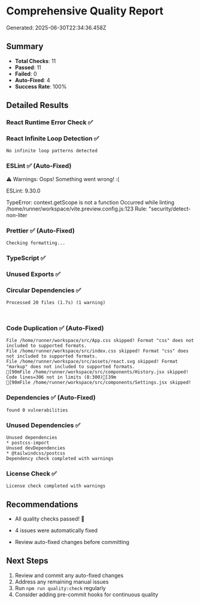 # Comprehensive Quality Report

Generated: 2025-06-30T22:34:36.458Z

## Summary
- **Total Checks**: 11
- **Passed**: 11
- **Failed**: 0
- **Auto-Fixed**: 4
- **Success Rate**: 100%

## Detailed Results

### React Runtime Error Check ✅



### React Infinite Loop Detection ✅
```
No infinite loop patterns detected

```


### ESLint ✅ (Auto-Fixed)

⚠️ Warnings: 
Oops! Something went wrong! :(

ESLint: 9.30.0

TypeError: context.getScope is not a function
Occurred while linting /home/runner/workspace/vite.preview.config.js:123
Rule: "security/detect-non-liter


### Prettier ✅ (Auto-Fixed)
```
Checking formatting...

```


### TypeScript ✅



### Unused Exports ✅



### Circular Dependencies ✅
```
Processed 20 files (1.7s) (1 warning)



```


### Code Duplication ✅ (Auto-Fixed)
```
File /home/runner/workspace/src/App.css skipped! Format "css" does not included to supported formats.
File /home/runner/workspace/src/index.css skipped! Format "css" does not included to supported formats.
File /home/runner/workspace/src/assets/react.svg skipped! Format "markup" does not included to supported formats.
[90mFile /home/runner/workspace/src/components/History.jsx skipped! Code lines=306 not in limits (8:300)[39m
[90mFile /home/runner/workspace/src/components/Settings.jsx skipped!
```


### Dependencies ✅ (Auto-Fixed)
```
found 0 vulnerabilities

```


### Unused Dependencies ✅
```
Unused dependencies
* postcss-import
Unused devDependencies
* @tailwindcss/postcss
Dependency check completed with warnings

```


### License Check ✅
```
License check completed with warnings

```


## Recommendations

- All quality checks passed! 🎉


- 4 issues were automatically fixed
- Review auto-fixed changes before committing


## Next Steps

1. Review and commit any auto-fixed changes
2. Address any remaining manual issues
3. Run `npm run quality:check` regularly
4. Consider adding pre-commit hooks for continuous quality
